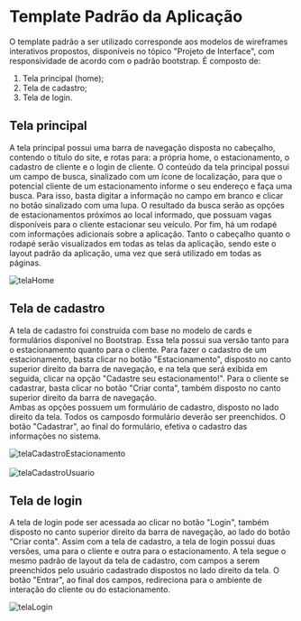 # Template Padrão da Aplicação

O template padrão a ser utilizado corresponde aos modelos de wireframes interativos propostos, disponíveis no tópico "Projeto de Interface", com responsividade de acordo com o padrão bootstrap. É composto de:
1. Tela principal (home);
2. Tela de cadastro;
3. Tela de login.

## Tela principal

A tela principal possui uma barra de navegação disposta no cabeçalho, contendo o título do site, e rotas para: a própria home, o estacionamento, o cadastro de cliente e o login de cliente.
O conteúdo da tela principal possui um campo de busca, sinalizado com um ícone de localização, para que o potencial cliente de um estacionamento informe o seu endereço e faça uma busca. Para isso, basta digitar a informação no campo em branco e clicar no botão sinalizado com uma lupa. O resultado da busca serão as opções de estacionamentos próximos ao local informado, que possuam vagas disponíveis para o cliente estacionar seu veículo.
Por fim, há um rodapé com informações adicionais sobre a aplicação.
Tanto o cabeçalho quanto o rodapé serão visualizados em todas as telas da aplicação, sendo este o layout padrão da aplicação, uma vez que será utilizado em todas as páginas.

![telaHome](https://user-images.githubusercontent.com/88891675/168497112-6588c316-47bc-4ee6-941d-a6c935d8cedd.jpg)

## Tela de cadastro

A tela de cadastro foi construída com base no modelo de cards e formulários disponível no Bootstrap. Essa tela possui sua versão tanto para o estacionamento quanto para o cliente. 
Para fazer o cadastro de um estacionamento, basta clicar no botão "Estacionamento", disposto no canto superior direito da barra de navegação, e na tela que será exibida em seguida, clicar na opção "Cadastre seu estacionamento!". 
Para o cliente se cadastrar, basta clicar no botão "Criar conta", também disposto no canto superior direito da barra de navegação.  
Ambas as opções possuem um formulário de cadastro, disposto no lado direito da tela. Todos os camposdo formulário deverão ser preenchidos. O botão "Cadastrar", ao final do formulário, efetiva o cadastro das informações no sistema.

![telaCadastroEstacionamento](https://user-images.githubusercontent.com/88891675/168497130-dc15323d-f0c9-4cd5-b165-cd5113714045.jpg)
<br>
<br>
![telaCadastroUsuario](https://user-images.githubusercontent.com/88891675/168497141-cbb6ccbd-5820-41f8-b9f6-4ee29e42ec77.jpg)

## Tela de login

A tela de login pode ser acessada ao clicar no botão "Login", também disposto no canto superior direito da barra de navegação, ao lado do botão "Criar conta". Assim com a tela de cadastro, a tela de login possui duas versões, uma para o cliente e outra para o estacionamento. A tela segue o mesmo padrão de layout da tela de cadastro, com campos a serem preenchidos pelo usuário cadastrado dispostos no lado direito da tela. O botão "Entrar", ao final dos campos, redireciona para o ambiente de interação do cliente ou do estacionamento.

![telaLogin](https://user-images.githubusercontent.com/88891675/168497150-54b8de6c-69e1-4377-a804-16e02812fdcc.jpg)

